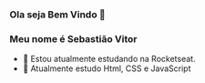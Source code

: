 ### Ola seja Bem Vindo 👋
### Meu nome é Sebastião Vitor

- 🔭 Estou atualmente estudando na Rocketseat.
- 🌱 Atualmente estudo Html, CSS e JavaScript

